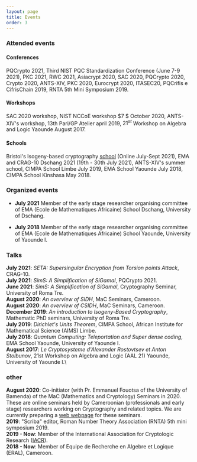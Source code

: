 ```yaml
---
layout: page
title: Events
order: 3
---
```



### Attended events

#### Conferences

PQCrypto 2021, Third NIST PQC Standardization Conference (June 7-9 2021), PKC 2021, RWC 2021, Asiacrypt 2020, 
SAC 2020, PQCrypto 2020, Crypto 2020, ANTS-XIV, PKC 2020, Eurocrypt 2020, ITASEC20, PQCrifis e CifrisChain 2019, RNTA 5th Mini Symposium 2019.

#### Workshops

SAC 2020 workshop, NIST NCCoE workshop $7 $ October 2020, ANTS-XIV's workshop, 13th Pari/GP Atelier april 2019, 
$21^{st}$ Workshop on Algebra and Logic Yaounde  August  2017.

#### Schools

Bristol's Isogeny-based cryptography [school](https://isogenyschool2020.co.uk) (Online July-Sept 2021),  EMA and CRAG-10 Dschang 2021 (19th - 30th July 2021), 
ANTS-XIV's summer school, CIMPA School Limbe July 2019, EMA School  Yaounde July 2018, CIMPA School  Kinshasa May 2018.

### Organized events

- **July 2021** Member of the early stage researcher organising committee of EMA  (Ecole de Mathematiques Africaine) School Dschang, University of Dschang.

- **July 2018**  Member of the early stage researcher organising committee of EMA  (Ecole de Mathematiques Africaine) School Yaounde, University of Yaounde I.


### Talks 
**July 2021**: *SETA: Supersingular Encryption from Torsion points Attack*, CRAG-10.\
**July 2021**: *SimS: A Simplification of SiGamal*, PQCrypto 2021.\
**June 2021**: *SimS: A Simplification of SiGamal*, Cryptography Seminar, University of Roma Tre.\
**August 2020**: *An overview of SIDH*, MaC Seminars, Cameroon.\
**August 2020**: *An overview of CSIDH*, MaC Seminars, Cameroon.\
**December 2019**: *An introduction to Isogeny-Based Cryptography*, Mathematic PhD seminars, University of Roma Tre.\
**July 2019**: *Dirichlet's Units Theorem*, CIMPA School, African Institute for Mathematical Science (AIMS) Limbe.\
**July 2018**: *Quantum Computing: Teleportation and Super dense coding*, EMA School Yaounde, University of Yaounde I.\
**August 2017**: *Le  Cryptosysteme d'Alexander Rostovtsev et Anton Stolbunov*, 21st Workshop on Algebra and Logic (AAL 21) Yaounde, University of Yaounde I.\

### other

**August 2020**: Co-initiator (with Pr. Emmanuel Fouotsa of the University of Bamenda) of the MaC (Mathematics and Cryptology) Seminars in 2020.
These are online seminars held by Cameroonian (professionals and early stage)  researchers  working on Cryptography and related topics. 
We are currently preparing a [web webpage](https://sites.google.com/view/macseminars/about) for these seminars.\
**2019**: "Scriba" editor, Roman Number Theory Association (RNTA) 5th mini symposium  2019. \
**2019 - Now**: Member of the International Association for Cryptologic Research ([IACR](https://iacr.org)).\
**2018 - Now**: Member of Equipe de Recherche en Algebre et Logique (ERAL), Cameroon.
